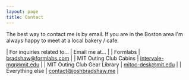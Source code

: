 ```yaml
---
layout: page
title: Contact
---
```


The best way to contact me is by email. If you are in the Boston area I'm always happy to meet at a local bakery / cafe.

| For inquiries related to... | Email me at... |
| Formlabs | bradshaw@formlabs.com |
| MIT Outing Club Cabins | intervale-mgr@mit.edu |
| MIT Outing Club Gear Library | mitoc-desk@mit.edu |
| Everything else | contact@joshbradshaw.me |
